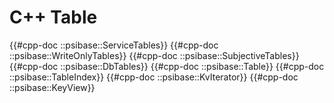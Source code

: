 # C++ Table

{{#cpp-doc ::psibase::ServiceTables}}
{{#cpp-doc ::psibase::WriteOnlyTables}}
{{#cpp-doc ::psibase::SubjectiveTables}}
{{#cpp-doc ::psibase::DbTables}}
{{#cpp-doc ::psibase::Table}}
{{#cpp-doc ::psibase::TableIndex}}
{{#cpp-doc ::psibase::KvIterator}}
{{#cpp-doc ::psibase::KeyView}}

